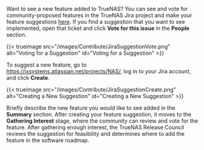 &NewLine;

Want to see a new feature added to TrueNAS?
You can see and vote for community-proposed features in the TrueNAS Jira project and make your feature suggestions [here](https://ixsystems.atlassian.net/issues/?jql=issuetype%20%3D%20Suggestion%20AND%20status%20%3D%20%22Gathering%20Interest%22).
If you find a suggestion that you want to see implemented, open that ticket and click **Vote for this issue** in the **People** section.

{{< trueimage src="/images/Contribute/JiraSuggestionVote.png" alt="Voting for a Suggestion" id="Voting for a Suggestion" >}}

To suggest a new feature, go to https://ixsystems.atlassian.net/projects/NAS/, log in to your Jira account, and click **Create**.

{{< trueimage src="/images/Contribute/JiraSuggestionCreate.png" alt="Creating a New Suggestion" id="Creating a New Suggestion" >}}

Briefly describe the new feature you would like to see added in the **Summary** section.
After creating your feature suggestion, it moves to the **Gathering Interest** stage, where the community can review and vote for the feature.
After gathering enough interest, the TrueNAS Release Council reviews the suggestion for feasibility and determines where to add the feature in the software roadmap.
